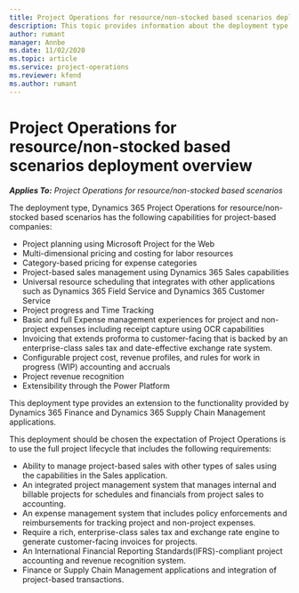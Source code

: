 ```yaml
---
title: Project Operations for resource/non-stocked based scenarios deployment overview
description: This topic provides information about the deployment type, Project Operations for resource/non-stocked based scenarios.
author: rumant
manager: Annbe
ms.date: 11/02/2020
ms.topic: article
ms.service: project-operations
ms.reviewer: kfend 
ms.author: rumant
---
```


# Project Operations for resource/non-stocked based scenarios deployment overview

_**Applies To:** Project Operations for resource/non-stocked based scenarios_

The deployment type, Dynamics 365 Project Operations for resource/non-stocked based scenarios has the following capabilities for project-based companies:

- Project planning using Microsoft Project for the Web
- Multi-dimensional pricing and costing for labor resources
- Category-based pricing for expense categories
- Project-based sales management using Dynamics 365 Sales capabilities
- Universal resource scheduling that integrates with other applications such as Dynamics 365 Field Service and Dynamics 365 Customer Service
- Project progress and Time Tracking
- Basic and full Expense management experiences for project and non-project expenses including receipt capture using OCR capabilities
- Invoicing that extends proforma to customer-facing that is backed by an enterprise-class sales tax and date-effective exchange rate system.
- Configurable project cost, revenue profiles, and rules for work in progress (WIP) accounting and accruals
- Project revenue recognition
- Extensibility through the Power Platform

This deployment type provides an extension to the functionality provided by Dynamics 365 Finance and Dynamics 365 Supply Chain Management applications.

This deployment should be chosen the expectation of Project Operations is to use the full project lifecycle that includes the following requirements:

- Ability to manage project-based sales with other types of sales using the capabilities in the Sales application.
- An integrated project management system that manages internal and billable projects for schedules and financials from project sales to accounting.
- An expense management system that includes policy enforcements and reimbursements for tracking project and non-project expenses.
- Require a rich, enterprise-class sales tax and exchange rate engine to generate customer-facing invoices for projects.
- An International Financial Reporting Standards(IFRS)-compliant project accounting and revenue recognition system.
- Finance or Supply Chain Management applications and integration of project-based transactions.
